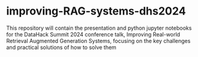 # improving-RAG-systems-dhs2024
This repository will contain the presentation and python jupyter notebooks for the DataHack Summit 2024 conference talk, Improving Real-world Retrieval Augmented Generation Systems, focusing on the key challenges and practical solutions of how to solve them
